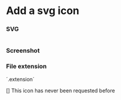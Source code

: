 
# Add a svg icon

### SVG

<!-- Your svg goes here -->
```

```

### Screenshot

<!-- Screenshot please -->


### File extension

<!-- example: .js -->
´.extension´

[] This icon has never been requested before
